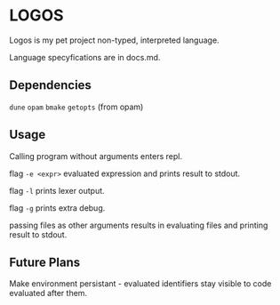 # LOGOS

Logos is my pet project non-typed, interpreted language.

Language specyfications are in docs.md.

## Dependencies
`dune`
`opam`
`bmake`
`getopts` (from opam)

## Usage

Calling program without arguments enters repl.

flag `-e <expr>` evaluated expression and prints result to stdout.

flag `-l` prints lexer output.

flag `-g` prints extra debug.

passing files as other arguments results in evaluating files and printing result to stdout.


## Future Plans
Make environment persistant - evaluated identifiers stay visible to code evaluated after them.
